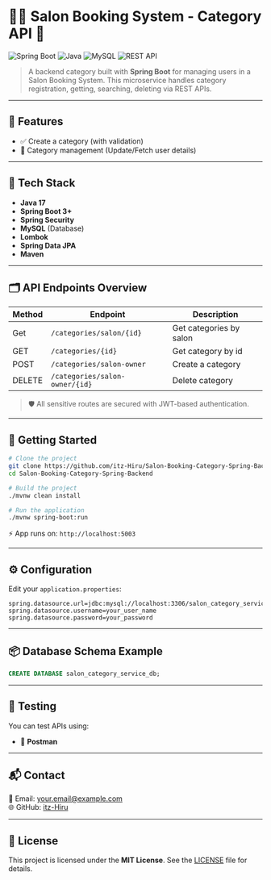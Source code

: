 
# 💇‍♀️ Salon Booking System - Category API 💼

![Spring Boot](https://img.shields.io/badge/Spring_Boot-6DB33F?style=for-the-badge&logo=spring-boot&logoColor=white)
![Java](https://img.shields.io/badge/Java-ED8B00?style=for-the-badge&logo=java&logoColor=white)
![MySQL](https://img.shields.io/badge/MySQL-00758F?style=for-the-badge&logo=mysql&logoColor=white)
![REST API](https://img.shields.io/badge/REST%20API-005571?style=for-the-badge&logo=protocols&logoColor=white)

> A backend category built with **Spring Boot** for managing users in a Salon Booking System. This microservice handles category registration, getting, searching, deleting via REST APIs.

---

## 🚀 Features

- ✅ Create a category (with validation)
- 🧑 Category management (Update/Fetch user details)

---

## 🧰 Tech Stack

- **Java 17**
- **Spring Boot 3+**
- **Spring Security**
- **MySQL** (Database)
- **Lombok**
- **Spring Data JPA**
- **Maven**

---

## 🗂️ API Endpoints Overview

| Method | Endpoint                      | Description                   |
|--------|-------------------------------|-------------------------------|
| Get    | `/categories/salon/{id}`      | Get categories by salon       |
| GET    | `/categories/{id}`            | Get category by id            |
| POST   | `/categories/salon-owner`     | Create a category             |
| DELETE | `/categories/salon-owner/{id}`| Delete category               |

> 🛡️ All sensitive routes are secured with JWT-based authentication.

---

## 🏁 Getting Started

```bash
# Clone the project
git clone https://github.com/itz-Hiru/Salon-Booking-Category-Spring-Backend.git
cd Salon-Booking-Category-Spring-Backend

# Build the project
./mvnw clean install

# Run the application
./mvnw spring-boot:run
```

⚡ App runs on: `http://localhost:5003`

---

## ⚙️ Configuration

Edit your `application.properties`:

```properties
spring.datasource.url=jdbc:mysql://localhost:3306/salon_category_service_db
spring.datasource.username=your_user_name
spring.datasource.password=your_password
```

---

## 📦 Database Schema Example

```sql
CREATE DATABASE salon_category_service_db;
```

---

## 🧪 Testing

You can test APIs using:
- 🧪 **Postman**

---

## 📬 Contact

📧 Email: your.email@example.com  
🌐 GitHub: [itz-Hiru](https://github.com/itz-Hiru)

---

## 📄 License

This project is licensed under the **MIT License**. See the [LICENSE](./LICENSE) file for details.
